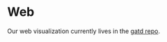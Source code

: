 Web
===

Our web visualization currently lives in the [gatd repo](http://github.com/lab11/gatd-lab11/blob/master/web/loc_vlc_simple.html).

